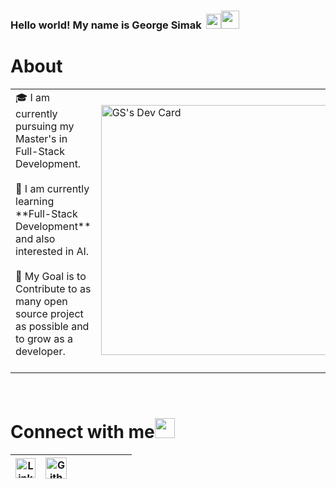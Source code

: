 ### **Hello world! My name is George Simak** &nbsp;<img src="https://github.com/TheDudeThatCode/TheDudeThatCode/blob/master/Assets/Earth.gif" width="24px"><img src="https://github.com/TheDudeThatCode/TheDudeThatCode/blob/master/Assets/Hi.gif" width="29px"> 

# About 
<table>
  <tr>
    <td valign="center">
      🎓 I am currently pursuing my Master's in Full-Stack Development. <br><br>
      🌱 I am currently learning **Full-Stack Development** and also interested in AI. <br><br>
      🎯 My Goal is to Contribute to as many open source project as possible and to grow as a developer. <br><br>  
<td>
     <a href="https://app.daily.dev/g_simak"><img src="https://api.daily.dev/devcards/5a32d7a5dde849788e9c809c793addbc.png?r=na9" width="400" alt="GS's Dev Card"/></a>
    </td>
    
  </tr>
  </table>
  
<br>

# Connect with me<img src="https://github.com/TheDudeThatCode/TheDudeThatCode/blob/master/Assets/Handshake.gif" height="32px">


| [<img src="https://github.com/TheDudeThatCode/TheDudeThatCode/blob/master/Assets/Linkedin.svg" alt="Linkedin Logo" width="32">](https://in.linkedin.com/in/TheDudeThatCode)| [<img src="https://cdn.svgporn.com/logos/github-icon.svg" alt="Github logo" width="34">](https://github.com/TheDudeThatCode) | ||||||
|:---:|:---:|:---:|:---:|:---:|:---:|:---:|:---:|



<br>
<br>

